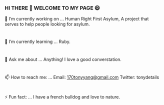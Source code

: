 ### HI THERE 👋 WELCOME TO MY PAGE 😄


🔭 I’m currently working on ... Human Right First Asylum, A project that serves to help people looking for asylum.
#
🌱 I’m currently learning ... Ruby.
#
💬 Ask me about ... Anything! I love a good converstation.
#
📫 How to reach me: ... Email: 170tonyyang@gmail.com Twitter: tonydetails
#
⚡ Fun fact: ... I have a french bulldog and love to nature.

